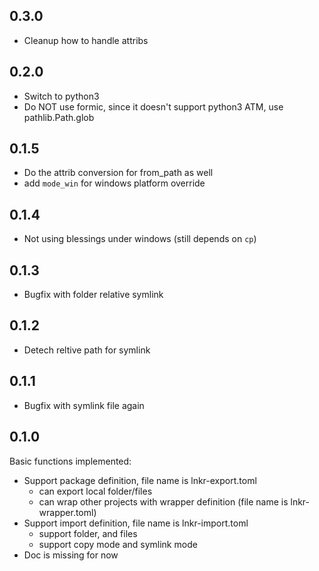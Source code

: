 0.3.0
-----

- Cleanup how to handle attribs

0.2.0
-----

- Switch to python3
- Do NOT use formic, since it doesn't support python3 ATM, use pathlib.Path.glob

0.1.5
-----

- Do the attrib conversion for from_path as well
- add `mode_win` for windows platform override

0.1.4
-----

- Not using blessings under windows (still depends on `cp`)

0.1.3
-----

- Bugfix with folder relative symlink

0.1.2
-----

- Detech reltive path for symlink

0.1.1
-----

- Bugfix with symlink file again

0.1.0
-----
Basic functions implemented:
- Support package definition, file name is lnkr-export.toml
  - can export local folder/files
  - can wrap other projects with wrapper definition (file name is lnkr-wrapper.toml)
- Support import definition, file name is lnkr-import.toml
  - support folder, and files
  - support copy mode and symlink mode
- Doc is missing for now
